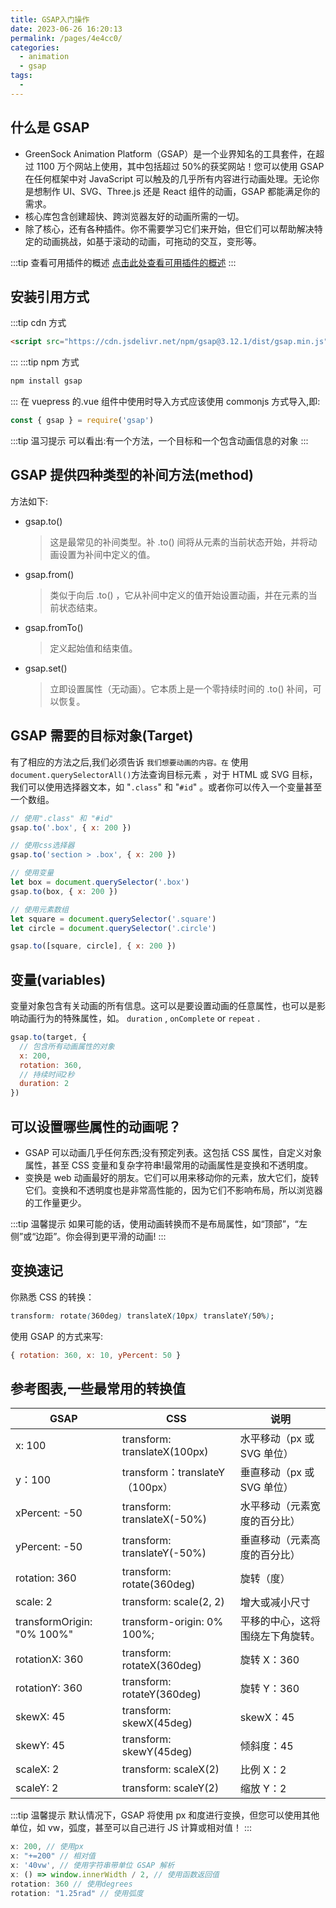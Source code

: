 ```yaml
---
title: GSAP入门操作
date: 2023-06-26 16:20:13
permalink: /pages/4e4cc0/
categories:
  - animation
  - gsap
tags:
  -
---
```


## 什么是 GSAP

- GreenSock Animation Platform（GSAP）是一个业界知名的工具套件，在超过 1100 万个网站上使用，其中包括超过 50%的获奖网站！您可以使用 GSAP 在任何框架中对 JavaScript 可以触及的几乎所有内容进行动画处理。无论你是想制作 UI、SVG、Three.js 还是 React 组件的动画，GSAP 都能满足你的需求。
- 核心库包含创建超快、跨浏览器友好的动画所需的一切。
- 除了核心，还有各种插件。你不需要学习它们来开始，但它们可以帮助解决特定的动画挑战，如基于滚动的动画，可拖动的交互，变形等。

:::tip 查看可用插件的概述
[点击此处查看可用插件的概述](https://cdpn.io/pen/debug/djXzyR)
:::

## 安装引用方式

:::tip cdn 方式

```html
<script src="https://cdn.jsdelivr.net/npm/gsap@3.12.1/dist/gsap.min.js"></script>
```

:::
:::tip npm 方式

```bash
npm install gsap
```

:::
在 vuepress 的.vue 组件中使用时导入方式应该使用 commonjs 方式导入,即:

```js
const { gsap } = require('gsap')
```

<Gsap-Animation/>

:::tip 温习提示
可以看出:有一个方法，一个目标和一个包含动画信息的对象
:::

## GSAP 提供四种类型的补间方法(method)

方法如下:

- gsap.to()
  > 这是最常见的补间类型。补 .to() 间将从元素的当前状态开始，并将动画设置为补间中定义的值。
- gsap.from()
  > 类似于向后 .to() ，它从补间中定义的值开始设置动画，并在元素的当前状态结束。
- gsap.fromTo()
  > 定义起始值和结束值。
- gsap.set()
  > 立即设置属性（无动画）。它本质上是一个零持续时间的 .to() 补间，可以恢复。

## GSAP 需要的目标对象(Target)

有了相应的方法之后,我们必须告诉 `我们想要动画的内容。在` 使用 `document.querySelectorAll()`方法查询目标元素 ，对于 HTML 或 SVG 目标，我们可以使用选择器文本，如 "`.class`" 和 "`#id`" 。或者你可以传入一个变量甚至一个数组。

```js
// 使用".class" 和 "#id"
gsap.to('.box', { x: 200 })

// 使用css选择器
gsap.to('section > .box', { x: 200 })

// 使用变量
let box = document.querySelector('.box')
gsap.to(box, { x: 200 })

// 使用元素数组
let square = document.querySelector('.square')
let circle = document.querySelector('.circle')

gsap.to([square, circle], { x: 200 })
```

## 变量(variables)

变量对象包含有关动画的所有信息。这可以是要设置动画的任意属性，也可以是影响动画行为的特殊属性，如。 `duration` , `onComplete` or `repeat` .

```js
gsap.to(target, {
  // 包含所有动画属性的对象
  x: 200,
  rotation: 360,
  // 持续时间2秒
  duration: 2
})
```

## 可以设置哪些属性的动画呢？

- GSAP 可以动画几乎任何东西;没有预定列表。这包括 CSS 属性，自定义对象属性，甚至 CSS 变量和复杂字符串!最常用的动画属性是变换和不透明度。
- 变换是 web 动画最好的朋友。它们可以用来移动你的元素，放大它们，旋转它们。变换和不透明度也是非常高性能的，因为它们不影响布局，所以浏览器的工作量更少。

:::tip 温馨提示
如果可能的话，使用动画转换而不是布局属性，如“顶部”，“左侧”或“边距”。你会得到更平滑的动画!
:::

## 变换速记

你熟悉 CSS 的转换：

```css
transform: rotate(360deg) translateX(10px) translateY(50%);
```

使用 GSAP 的方式来写:

```js
{ rotation: 360, x: 10, yPercent: 50 }
```

## 参考图表,一些最常用的转换值

| GSAP                       | CSS                            | 说明                             |
| -------------------------- | ------------------------------ | -------------------------------- |
| x: 100                     | transform: translateX(100px)   | 水平移动（px 或 SVG 单位）       |
| y：100                     | transform：translateY（100px） | 垂直移动（px 或 SVG 单位）       |
| xPercent: -50              | transform: translateX(-50%)    | 水平移动（元素宽度的百分比）     |
| yPercent: -50              | transform: translateY(-50%)    | 垂直移动（元素高度的百分比）     |
| rotation: 360              | transform: rotate(360deg)      | 旋转（度）                       |
| scale: 2                   | transform: scale(2, 2)         | 增大或减小尺寸                   |
| transformOrigin: "0% 100%" | transform-origin: 0% 100%;     | 平移的中心，这将围绕左下角旋转。 |
| rotationX: 360             | transform: rotateX(360deg)     | 旋转 X：360                      |
| rotationY: 360             | transform: rotateY(360deg)     | 旋转 Y：360                      |
| skewX: 45                  | transform: skewX(45deg)        | skewX：45                        |
| skewY: 45                  | transform: skewY(45deg)        | 倾斜度：45                       |
| scaleX: 2                  | transform: scaleX(2)           | 比例 X：2                        |
| scaleY: 2                  | transform: scaleY(2)           | 缩放 Y：2                        |

:::tip 温馨提示
默认情况下，GSAP 将使用 px 和度进行变换，但您可以使用其他单位，如 vw，弧度，甚至可以自己进行 JS 计算或相对值！
:::

```js
x: 200, // 使用px
x: "+=200" // 相对值
x: '40vw', // 使用字符串带单位 GSAP 解析
x: () => window.innerWidth / 2, // 使用函数返回值
rotation: 360 // 使用degrees
rotation: "1.25rad" // 使用弧度

```
